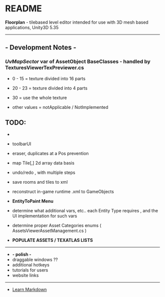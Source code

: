 # README #
**Floorplan** - tilebased level editor intended for use with 3D mesh based applications,  Unity3D 5.35


-----------------------------------
## - Development Notes - ##
### ***UvMapSector*** var of AssetObject BaseClasses - handled by TexturesViewerTexPreviewer.cs ###
* 0 - 15  = texture divided into 16 parts
* 20 - 23 = texture divided into 4 parts
* 30 = use the whole texture

* other values = notApplicable / NotImplemented


## TODO: ##
* 
* toolbarUI
* eraser, duplicates at a Pos prevention
* map Tile[,] 2d array data basis
* undo/redo , with multiple steps

* save rooms and tiles to xml
* reconstruct in-game runtime .xml to GameObjects

* **EntityToPaint Menu**
* determine what additional vars, etc.. each Entity Type requires , and the UI implementation for such vars
* determine proper Asset Categories enums ( AssetsViewerAssetManagement.cs )

* **POPULATE ASSETS / TEXATLAS LISTS**

-----------------------------------

* **- polish -**
* draggable windows ??
* additional hotkeys 
* tutorials for users
* website links





-----------------------------------

* [Learn Markdown](https://bitbucket.org/tutorials/markdowndemo)
